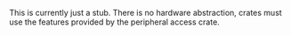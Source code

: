 This is currently just a stub. There is no hardware
abstraction, crates must use the features provided by
the peripheral access crate.
